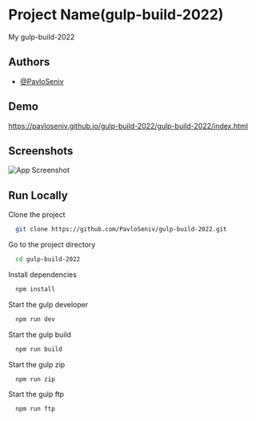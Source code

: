 # Project Name(gulp-build-2022)

My gulp-build-2022

## Authors

- [@PavloSeniv](https://github.com/PavloSeniv)

## Demo

https://pavloseniv.github.io/gulp-build-2022/gulp-build-2022/index.html

## Screenshots

![App Screenshot](https://via.placeholder.com/468x300?text=App+Screenshot+Here)

## Run Locally

Clone the project

```bash
  git clone https://github.com/PavloSeniv/gulp-build-2022.git
```

Go to the project directory

```bash
  cd gulp-build-2022
```

Install dependencies

```bash
  npm install
```

Start the gulp developer

```bash
  npm run dev
```

Start the gulp build

```bash
  npm run build
```

Start the gulp zip

```bash
  npm run zip
```

Start the gulp ftp

```bash
  npm run ftp
```